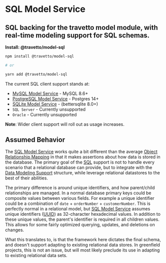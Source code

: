 <!-- This file was generated by @travetto/doc and should not be modified directly -->
<!-- Please modify https://github.com/travetto/travetto/tree/main/module/model-sql/DOC.ts and execute "npx trv doc" to rebuild -->
# SQL Model Service
## SQL backing for the travetto model module, with real-time modeling support for SQL schemas.

**Install: @travetto/model-sql**
```bash
npm install @travetto/model-sql

# or

yarn add @travetto/model-sql
```

The current SQL client support stands at:
   
   *  [MySQL Model Service](https://github.com/travetto/travetto/tree/main/module/model-mysql#readme "MySQL backing for the travetto model module, with real-time modeling support for SQL schemas.") - MySQL 8.6+
   *  [PostgreSQL Model Service](https://github.com/travetto/travetto/tree/main/module/model-postgres#readme "PostgreSQL backing for the travetto model module, with real-time modeling support for SQL schemas.") - Postgres 14+
   *  [SQLite Model Service](https://github.com/travetto/travetto/tree/main/module/model-sqlite#readme "SQLite backing for the travetto model module, with real-time modeling support for SQL schemas.") - (bettersqlite 8.0+)
   *  `SQL Server` - Currently unsupported
   *  `Oracle` - Currently unsupported

**Note**: Wider client support will roll out as usage increases.

## Assumed Behavior

The [SQL Model Service](https://github.com/travetto/travetto/tree/main/module/model-sql#readme "SQL backing for the travetto model module, with real-time modeling support for SQL schemas.") works quite a bit different than the average [Object Relationship Mapping](https://en.wikipedia.org/wiki/Object%E2%80%93relational_mapping) in that it makes assertions about how data is stored in the database.  The primary goal of the [SQL](https://en.wikipedia.org/wiki/SQL) support is not to handle every scenario that a relational database can provide, but to integrate with the [Data Modeling Support](https://github.com/travetto/travetto/tree/main/module/model#readme "Datastore abstraction for core operations.") structure, while leverage relational datastores to the best of their abilities. 

The primary difference is around unique identifiers, and how parent/child relationships are managed.  In a normal database primary keys could be composite values between various fields.  For example a unique identifier could be a combination of `date` + `orderNumber` + `customerNumber`.  This is perfectly normal in a relational model, but [SQL Model Service](https://github.com/travetto/travetto/tree/main/module/model-sql#readme "SQL backing for the travetto model module, with real-time modeling support for SQL schemas.") assumes unique identifiers ([UUID](https://en.wikipedia.org/wiki/Universally_unique_identifier)) as 32-character hexadecimal values.  In addition to these unique values, the parent's identifier is required in all children values.  This allows for some fairly optimized querying, updates, and deletions on changes.  

What this translates to, is that the framework here dictates the final schema, and doesn't support adapting to existing relational data stores. In greenfield projects, this is not an issue, but will most likely preclude its use in adapting to existing relational data sets.
